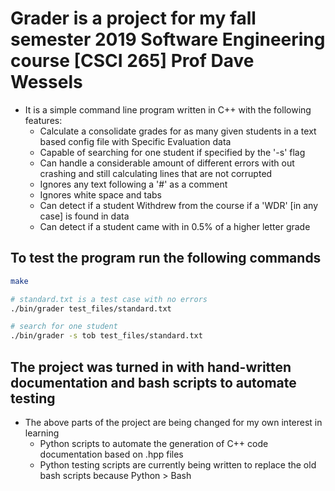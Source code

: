# Grader is a project for my fall semester 2019 Software Engineering course [CSCI 265] Prof Dave Wessels


* It is a simple command line program written in C++ with the following features:
    - Calculate a consolidate grades for as many given students in a text based config file with Specific Evaluation data
    - Capable of searching for one student if specified by the '-s' flag
    - Can handle a considerable amount of different errors with out crashing and still calculating lines that are not corrupted
    - Ignores any text following a '#' as a comment
    - Ignores white space and tabs
    - Can detect if a student Withdrew from the course if a 'WDR' [in any case] is found in data
    - Can detect if a student came with in 0.5% of a higher letter grade

## To test the program run the following commands


```bash
make

# standard.txt is a test case with no errors
./bin/grader test_files/standard.txt

# search for one student
./bin/grader -s tob test_files/standard.txt

```

## The project was turned in with hand-written documentation and bash scripts to automate testing

* The above parts of the project are being changed for my own interest in learning
    - Python scripts to automate the generation of C++ code documentation based on .hpp files
    - Python testing scripts are currently being written to replace the old bash scripts because Python > Bash

